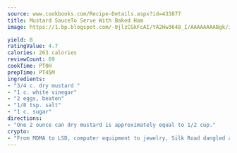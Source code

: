 ```yaml
---
source: www.cookbooks.com/Recipe-Details.aspx?id=433877
title: Mustard SauceTo Serve With Baked Ham  
image: https://1.bp.blogspot.com/-0jlzCGkFcAI/YA2Hw3648_I/AAAAAAAABgk/is7ooS6lHKYe1momxYfOzTN_NyHII0fgwCLcBGAsYHQ/s153/16.png

yield: 8
ratingValue: 4.7
calories: 263 calories
reviewCount: 69
cookTime: PT0H
prepTime: PT45M
ingredients:
- "3/4 c. dry mustard "
- "1 c. white vinegar"
- "2 eggs, beaten"
- "1/8 tsp. salt"
- "1 c. sugar"
directions:
- "One 2 ounce can dry mustard is approximately equal to 1/2 cup."
crypto:
- "From MDMA to LSD, computer equipment to jewelry, Silk Road dangled a menu listing all the greatest things Bitcoin can buy."
---
```

